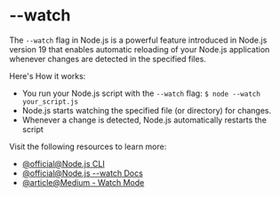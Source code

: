 # --watch

The `--watch` flag in Node.js is a powerful feature introduced in Node.js version 19 that enables automatic reloading of your Node.js application whenever changes are detected in the specified files.

Here's How it works:

- You run your Node.js script with the `--watch` flag: `$ node --watch your_script.js`
- Node.js starts watching the specified file (or directory) for changes.
- Whenever a change is detected, Node.js automatically restarts the script

Visit the following resources to learn more:

- [@official@Node.js CLI](https://nodejs.org/api/cli.html)
- [@official@Node.js --watch Docs](https://nodejs.org/api/cli.html#--watch)
- [@article@Medium - Watch Mode](https://medium.com/@khaled.smq/built-in-nodejs-watch-mode-52ffadaec8a8)
